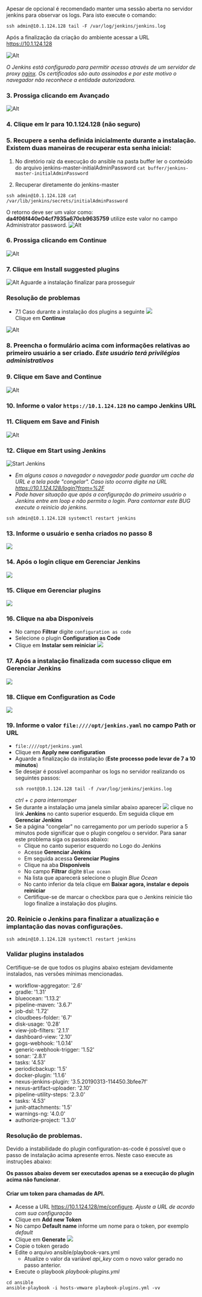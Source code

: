 Apesar de opcional é recomendado manter uma sessão aberta no servidor jenkins para observar os logs. Para isto execute o comando:
  ```
  ssh admin@10.1.124.128 tail -F /var/log/jenkins/jenkins.log
  ```

Após a finalização da criação do ambiente acessar a URL https://10.1.124.128

![Alt](images/fig01-ssl-error.png "Erro SSL")

<i>O Jenkins está configurado para permitir acesso através de um servidor de proxy [nginx](https://www.nginx.com/). Os certificados são auto assinados e por este motivo o navegador não reconhece a entidade autorizadora.</i>

### 3. Prossiga clicando em <b>Avançado</b>

![Alt](images/fig02-ssl-error.png "Erro SSL")

### 4. Clique em <b>Ir para 10.1.124.128 (não seguro)</b>
### 5. Recupere a senha definida inicialmente durante a instalação. Existem duas maneiras de recuperar esta senha inicial:
  1. No diretório raiz da execução do ansible na pasta buffer ler o conteúdo do arquivo jenkins-master-initialAdminPassword `cat buffer/jenkins-master-initialAdminPassword`

  1. Recuperar diretamente do jenkins-master
```
ssh admin@10.1.124.128 cat /var/lib/jenkins/secrets/initialAdminPassword
```
O retorno deve ser um valor como: <b>da4f06f440e04cf7935a670cb9635759</b> utilize este valor no campo Administrator password.
![Alt](images/fig03-initial-passwd.png "Unlock")
### 6. Prossiga clicando em Continue
![Alt](images/fig04-default-plugin.png "plugins")
### 7. Clique em <b>Install suggested plugins</b>
![Alt](images/fig05-install.png "Install plugins")
Aguarde a instalação finalizar para prosseguir

### Resolução de problemas
- 7.1 Caso durante a instalação dos plugins a seguinte
![](/images/fig77.png)</br>
Clique em **Continue**



![Alt](images/fig06-create-user.png "Create User")
### 8. Preencha o formulário acima com informações relativas ao primeiro usuário a ser criado. <i>Este usuário terá privilégios administrativos</i>
### 9. Clique em <b>Save and Continue</b>
![Alt](images/fig07-instance.png "Instance config")
### 10. Informe o valor `https://10.1.124.128` no campo <b>Jenkins URL</b>
### 11. Cliquem em <b>Save and Finish</b>
![Alt](images/fig08-start-jenkins.png "Start Jenkins")
### 12. Clique em <b>Start using Jenkins</b>
![Start Jenkins](images/fig09-login.png)

  - *Em alguns casos o navegador o navegador pode guardar um cache da URL e a tela pode "congelar". Caso isto ocorra digite na URL https://10.1.124.128/login?from=%2F*
  - *Pode haver situação que após a configuração do primeiro usuário o Jenkins entre em loop e não permita o login. Para contornar este BUG execute o reinicio do jenkins.*
  ```
  ssh admin@10.1.124.128 systemctl restart jenkins
  ```

### 13. Informe o usuário e senha criados no passo 8
![](images/fig10-gerenciar-01.png)
### 14. Após o login clique em **Gerenciar Jenkins**
![](images/fig11-gerenciar-02.png)
### 15. Clique em **Gerenciar plugins**
![](images/fig12-gerenciar-03.png)
### 16. Clique na aba **Disponíveis**
  - No campo **Filtrar** digite `configuration as code`
  - Selecione o plugin **Configuration as Code**
  - Clique em **Instalar sem reiniciar**
![](images/fig13-gerenciar-04.png)
### 17. Após a instalação finalizada com sucesso clique em **Gerenciar Jenkins**
![](images/fig14-gerenciar-05.png)
### 18. Clique em **Configuration as Code**
![](images/fig15-gerenciar.png)
### 19. Informe o valor `file:////opt/jenkins.yaml` no campo **Path or URL**
  - `file:////opt/jenkins.yaml`
  - Clique em **Apply new configuration**
  - Aguarde a finalização da instalação (**Este processo pode levar de 7 a 10 minutos**)
  - Se desejar é possível acompanhar os logs no servidor realizando os seguintes passos:
    ```
    ssh root@10.1.124.128 tail -f /var/log/jenkins/jenkins.log
    ```
      *ctrl + c para interromper*
  - Se durante a instalação uma janela similar abaixo aparecer ![](images/fig16-error.png) clique no link **Jenkins** no canto superior esquerdo. Em seguida clique em **Gerenciar Jenkins**
  - Se a página "congelar" no carregamento por um período superior a 5 minutos pode significar que o plugin congelou o servidor. Para sanar este problema siga os passos abaixo:
    - Clique no canto superior esquerdo no Logo do Jenkins
    - Acesse **Gerenciar Jenkins**
    - Em seguida acessa **Gerenciar Plugins**
    - Clique na aba **Disponíveis**
    - No campo **Filtrar** digite `Blue ocean`
    - Na lista que aparecerá selecione o plugin *Blue Ocean*
    - No canto inferior da tela clique em **Baixar agora, instalar e depois reiniciar**
    - Certifique-se de marcar o checkbox para que o Jenkins reinicie tão logo finalize a instalação dos plugins.
### 20. Reinicie o Jenkins para finalizar a atualização e implantação das novas configurações.
```
ssh admin@10.1.124.128 systemctl restart jenkins
```

### Validar plugins instalados
Certifique-se de que todos os plugins abaixo estejam devidamente instalados, nas versões mínimas mencionadas.
- workflow-aggregator: '2.6'
- gradle: '1.31'
- blueocean: '1.13.2'
- pipeline-maven: '3.6.7'
- job-dsl: '1.72'
- cloudbees-folder: '6.7'
- disk-usage: '0.28'
- view-job-filters: '2.1.1'
- dashboard-view: '2.10'
- gogs-webhook: '1.0.14'
- generic-webhook-trigger: '1.52'
- sonar: '2.8.1'
- tasks: '4.53'
- periodicbackup: '1.5'
- docker-plugin: '1.1.6'
- nexus-jenkins-plugin: '3.5.20190313-114450.3bfee7f'
- nexus-artifact-uploader: '2.10'
- pipeline-utility-steps: '2.3.0'
- tasks: '4.53'
- junit-attachments: '1.5'
- warnings-ng: '4.0.0'
- authorize-project: '1.3.0'

### Resolução de problemas.
Devido a instabilidade do plugin configuration-as-code é possível que o passo de instalação acima apresente erros. Neste caso execute as instruções abaixo:

**Os passos abaixo devem ser executados apenas se a execução do plugin acima não funcionar**.

#### Criar um token para chamadas de API.
- Acesse a URL https://10.1.124.128/me/configure. *Ajuste a URL de acordo com sua configuração*
- Clique em **Add new Token**
- No campo **Default name** informe um nome para o token, por exemplo *default*
- Clique em **Generate**
![](images/fig109.png)</br>
- Copie o token gerado
- Edite o arquivo ansible/playbook-vars.yml
  - Atualize o valor da variável *api_key* com o novo valor gerado no passo anterior.
- Execute o playbook *playbook-plugins.yml*</br>
```
cd ansible
ansible-playbook -i hosts-vmware playbook-plugins.yml -vv
```
